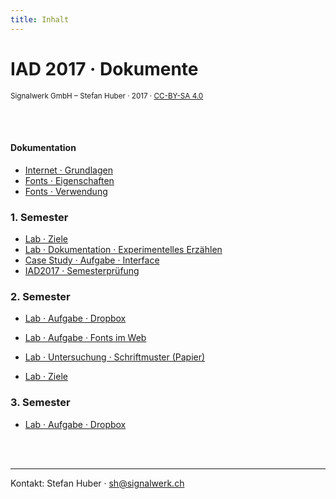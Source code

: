 ```yaml
---
title: Inhalt
---
```


# IAD 2017 · Dokumente

<small>Signalwerk GmbH – Stefan Huber · 2017 · [CC-BY-SA 4.0](https://creativecommons.org/licenses/by-sa/4.0/)</small>

<br>
<br>

#### Dokumentation

* [Internet · Grundlagen](/grundlagen/)
* [Fonts · Eigenschaften](/font-anatomy/)
* [Fonts · Verwendung](/font-use/)

### 1. Semester

* [Lab · Ziele](/ziele/semester-01/)
* [Lab · Dokumentation · Experimentelles Erzählen](/exercise-exp-story/)
* [Case Study · Aufgabe · Interface](/exercise-case-study/)
* [IAD2017 · Semesterprüfung](/excercise-first-semester/)

### 2. Semester

* [Lab · Aufgabe · Dropbox](/exercise-dropbox-handling/)
* [Lab · Aufgabe · Fonts im Web](/exercise-webfont/)
* [Lab · Untersuchung · Schriftmuster (Papier)](/exercise-webfont/paper-specimen/)

* [Lab · Ziele](/ziele/semester-02/)

### 3. Semester

* [Lab · Aufgabe · Dropbox](/exercise-dropbox-handling/)

<br>
<br>

<hr>

Kontakt:
Stefan Huber · sh@signalwerk.ch
